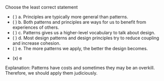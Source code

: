 <panel header="{{ icon_Q_A }} Choose the least  correct statement about principles and patterns." expanded>

<panel header="%%{{ icon_prereq }}%% Prerequisites" minimized>
  <panel src="../../designPatterns/introduction/what/unit-inElsewhere-asFlat.md" boilerplate header="{{ icon_prereq }} Design Patterns: Introduction: What" />
</panel>

<p/>

<question>
Choose the least correct statement

- ( ) a. Principles are typically more general than patterns.
- ( ) b. Both patterns and principles are ways for us to benefit from experiences of others.
- ( ) c. Patterns gives us a higher-level vocabulary to talk about design.
- ( ) d. Most design patterns and design principles try to reduce coupling and increase cohesion.
- ( ) e. The more patterns we apply, the better the design becomes.

<div slot="answer">

- (x) e

Explanation: Patterns have costs and sometimes they may be an overkill. Therefore, we should apply them judiciously.

</div>
</question>
</panel>
